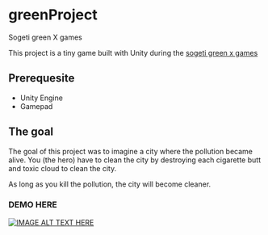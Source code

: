 # greenProject
Sogeti green X games

This project is a tiny game built with Unity during the [sogeti green x games](https://www.youtube.com/watch?v=OvmvzeEDzoo)

## Prerequesite

- Unity Engine
- Gamepad

## The goal

The goal of this project was to imagine a city where the pollution became alive.
You (the hero) have to clean the city by destroying each cigarette butt and toxic cloud to clean the city.

As long as you kill the pollution, the city will become cleaner.

### DEMO HERE

[![IMAGE ALT TEXT HERE](https://img.youtube.com/vi/fkTC2Bu3_CM/0.jpg)](https://www.youtube.com/watch?v=https://www.youtube.com/watch?v=fkTC2Bu3_CM)
